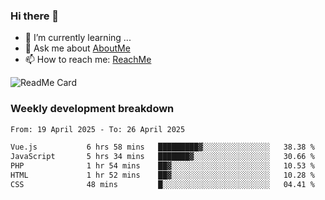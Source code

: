 ### Hi there 👋

- 🌱 I’m currently learning ...
- 💬 Ask me about [AboutMe](https://www.itzcy.com/about)
- 📫 How to reach me: [ReachMe](https://www.itzcy.com/about)

![ReadMe Card](https://github-readme-stats-ten-gilt.vercel.app/api?username=SuperChenYun&show_icons=true&title_color=fff&icon_color=79ff97&text_color=9f9f9f&bg_color=151515&hide_border=true)

### Weekly development breakdown
<!--START_SECTION:waka-->

```txt
From: 19 April 2025 - To: 26 April 2025

Vue.js           6 hrs 58 mins   █████████▓░░░░░░░░░░░░░░░   38.38 %
JavaScript       5 hrs 34 mins   ███████▓░░░░░░░░░░░░░░░░░   30.66 %
PHP              1 hr 54 mins    ██▓░░░░░░░░░░░░░░░░░░░░░░   10.53 %
HTML             1 hr 52 mins    ██▓░░░░░░░░░░░░░░░░░░░░░░   10.28 %
CSS              48 mins         █░░░░░░░░░░░░░░░░░░░░░░░░   04.41 %
```

<!--END_SECTION:waka-->
